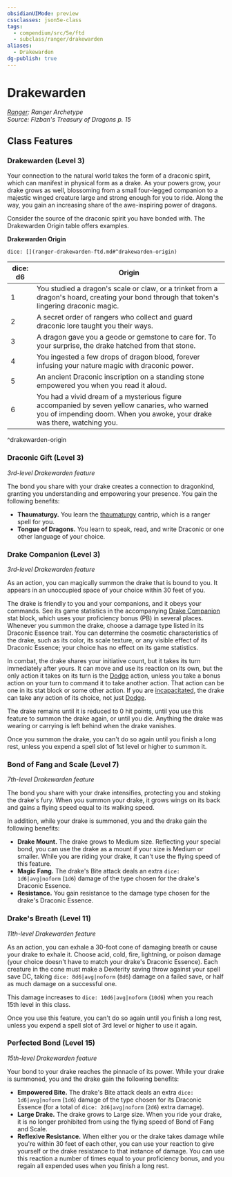 ```yaml
---
obsidianUIMode: preview
cssclasses: json5e-class
tags:
  - compendium/src/5e/ftd
  - subclass/ranger/drakewarden
aliases:
  - Drakewarden
dg-publish: true
---
```

# Drakewarden
*[Ranger](ranger.md): Ranger Archetype*  
*Source: Fizban's Treasury of Dragons p. 15*  


## Class Features

### Drakewarden (Level 3)

Your connection to the natural world takes the form of a draconic spirit, which can manifest in physical form as a drake. As your powers grow, your drake grows as well, blossoming from a small four-legged companion to a majestic winged creature large and strong enough for you to ride. Along the way, you gain an increasing share of the awe-inspiring power of dragons.

Consider the source of the draconic spirit you have bonded with. The Drakewarden Origin table offers examples.

**Drakewarden Origin**

`dice: [](ranger-drakewarden-ftd.md#^drakewarden-origin)`

| dice: d6 | Origin |
|----------|--------|
| 1 | You studied a dragon's scale or claw, or a trinket from a dragon's hoard, creating your bond through that token's lingering draconic magic. |
| 2 | A secret order of rangers who collect and guard draconic lore taught you their ways. |
| 3 | A dragon gave you a geode or gemstone to care for. To your surprise, the drake hatched from that stone. |
| 4 | You ingested a few drops of dragon blood, forever infusing your nature magic with draconic power. |
| 5 | An ancient Draconic inscription on a standing stone empowered you when you read it aloud. |
| 6 | You had a vivid dream of a mysterious figure accompanied by seven yellow canaries, who warned you of impending doom. When you awoke, your drake was there, watching you. |
^drakewarden-origin

### Draconic Gift (Level 3)

*3rd-level Drakewarden feature*

The bond you share with your drake creates a connection to dragonkind, granting you understanding and empowering your presence. You gain the following benefits:

- **Thaumaturgy.** You learn the [thaumaturgy](/Admin/CLI/spells/thaumaturgy.md) cantrip, which is a ranger spell for you.  
- **Tongue of Dragons.** You learn to speak, read, and write Draconic or one other language of your choice.  

### Drake Companion (Level 3)

*3rd-level Drakewarden feature*

As an action, you can magically summon the drake that is bound to you. It appears in an unoccupied space of your choice within 30 feet of you.

The drake is friendly to you and your companions, and it obeys your commands. See its game statistics in the accompanying [Drake Companion](/Admin/CLI/bestiary/dragon/drake-companion-ftd.md) stat block, which uses your proficiency bonus (PB) in several places. Whenever you summon the drake, choose a damage type listed in its Draconic Essence trait. You can determine the cosmetic characteristics of the drake, such as its color, its scale texture, or any visible effect of its Draconic Essence; your choice has no effect on its game statistics.

In combat, the drake shares your initiative count, but it takes its turn immediately after yours. It can move and use its reaction on its own, but the only action it takes on its turn is the [Dodge](/3-Mechanics/CLI/rules/actions.md#Dodge) action, unless you take a bonus action on your turn to command it to take another action. That action can be one in its stat block or some other action. If you are [incapacitated](/3-Mechanics/CLI/rules/conditions.md#incapacitated), the drake can take any action of its choice, not just [Dodge](/3-Mechanics/CLI/rules/actions.md#Dodge).

The drake remains until it is reduced to 0 hit points, until you use this feature to summon the drake again, or until you die. Anything the drake was wearing or carrying is left behind when the drake vanishes.

Once you summon the drake, you can't do so again until you finish a long rest, unless you expend a spell slot of 1st level or higher to summon it.

### Bond of Fang and Scale (Level 7)

*7th-level Drakewarden feature*

The bond you share with your drake intensifies, protecting you and stoking the drake's fury. When you summon your drake, it grows wings on its back and gains a flying speed equal to its walking speed.

In addition, while your drake is summoned, you and the drake gain the following benefits:

- **Drake Mount.** The drake grows to Medium size. Reflecting your special bond, you can use the drake as a mount if your size is Medium or smaller. While you are riding your drake, it can't use the flying speed of this feature.  
- **Magic Fang.** The drake's Bite attack deals an extra `dice: 1d6|avg|noform` (`1d6`) damage of the type chosen for the drake's Draconic Essence.  
- **Resistance.** You gain resistance to the damage type chosen for the drake's Draconic Essence.  

### Drake's Breath (Level 11)

*11th-level Drakewarden feature*

As an action, you can exhale a 30-foot cone of damaging breath or cause your drake to exhale it. Choose acid, cold, fire, lightning, or poison damage (your choice doesn't have to match your drake's Draconic Essence). Each creature in the cone must make a Dexterity saving throw against your spell save DC, taking `dice: 8d6|avg|noform` (`8d6`) damage on a failed save, or half as much damage on a successful one.

This damage increases to `dice: 10d6|avg|noform` (`10d6`) when you reach 15th level in this class.

Once you use this feature, you can't do so again until you finish a long rest, unless you expend a spell slot of 3rd level or higher to use it again.

### Perfected Bond (Level 15)

*15th-level Drakewarden feature*

Your bond to your drake reaches the pinnacle of its power. While your drake is summoned, you and the drake gain the following benefits:

- **Empowered Bite.** The drake's Bite attack deals an extra `dice: 1d6|avg|noform` (`1d6`) damage of the type chosen for its Draconic Essence (for a total of `dice: 2d6|avg|noform` (`2d6`) extra damage).  
- **Large Drake.** The drake grows to Large size. When you ride your drake, it is no longer prohibited from using the flying speed of Bond of Fang and Scale.  
- **Reflexive Resistance.** When either you or the drake takes damage while you're within 30 feet of each other, you can use your reaction to give yourself or the drake resistance to that instance of damage. You can use this reaction a number of times equal to your proficiency bonus, and you regain all expended uses when you finish a long rest.